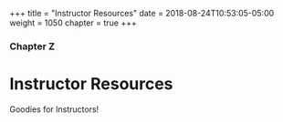 +++
title = "Instructor Resources"
date = 2018-08-24T10:53:05-05:00
weight = 1050
chapter = true
+++

### Chapter Z

# Instructor Resources

Goodies for Instructors!
